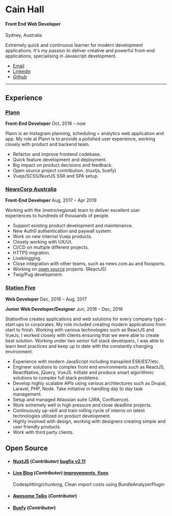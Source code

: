 

# Cain Hall

#### Front End Web Developer

Sydney, Australia

Extremely quick and continuous learner for modern development applications. It's my passion to deliver creative and powerful front-end applications, specialising in Javascript development.

* [Email](mailto:cainh8@gmail.com 'email')
* [Linkedin](https://linkedin.com/in/cainhall/ 'linkedin')
* [Github](https://github.com/cain 'github')

---

## Experience

### [Plann](https://www.plannthat.com)

**Front-End Developer**
Oct, 2018 – _now_

Plann is an Instagram planning, scheduling + analytics web application and app. My role at Plann is to provide a polished user experience, working closely with product and backend team.
* Refactor and improve frontend codebase.
* Quick feature development and deployment.
* Big impact on product decisions and feedback.
* Open source project contribution. (nuxtjs, buefy)
* Vuejs/SCSS/NuxtJS SSR and SPA setup.

### [NewsCorp Australia](https://www.newscorpaustralia.com)

**Front-End Developer**
Aug, 2017 – Apr 2019

Working with the (metro/regional) team to deliver excellent user experiences to hundreds of thousands of people.
* Support existing product development and maintenance.
* New Auth0 authentication and paywall system.
* Work on new internal Vuejs products.
* Closely working with UX/UI.
* CI/CD on multiple different projects.
* HTTPS migration.
* Liveblogging.
* Close integration with other teams, such as news.com.au and foxsports.
* Working on [open source](https://github.com/Automattic/liveblog) projects. (ReactJS)
* Twig/Pug development.

### [Station Five](https://www.stationfive.com/)

**Web Developer**
Dec, 2016 – Aug, 2017

**Junior Web Developer/Designer**
Jun, 2016 – Dec, 2016

Stationfive creates applications and web solutions for every company type - start ups to corporates. My role included creating modern applications from start to finish. Working with various technologies such as ReactJS and VueJs, I worked closely with clients ensuring that we were able to create best solution. Working under two senior full stack developers, I was able to learn best practices and keep up to date with the constantly changing environment.

* Experience with modern JavaScript including transpiled ES6/ES7/etc.
* Engineer solutions to complex front end environments such as ReactJS, ReactNative, jQuery, VueJS.
Initiate and produce smart algorithmic solutions to complex full stack problems.
* Develop highly scalable APIs using various architectures such as Drupal, Laravel, PHP, Node.
Take initiative in handling day to day task management.
* Setup and managed Atlassian suite (JIRA, Confluence).
* Work extremely well in high pressure and close deadline projects.
* Continuously up-skill and train rolling cycle of interns on latest technologies utilized on product development.
* Highly involved with design, working with designers creating simple and user friendly products.
* Work with third party clients.


## Open Source

- #### [NuxtJS](https://github.com/nuxt/nuxt.js) (_Contributor_) [bugfix v2.11](https://github.com/nuxt/nuxt.js/releases/tag/v2.11.0)
- #### [Live Blog](https://github.com/Automattic/liveblog) (_Contributor_) [improvements, fixes](https://github.com/Automattic/liveblog/commits?author=cain)

     Codesplitting/chunking, Clean import costs using BundleAnalyzerPlugin
- #### [Awesome Talks](https://github.com/SaraVieira/awesome-talks) (_Contributor_)
- #### [Buefy](https://github.com/buefy/buefy) (_Contributor_)
